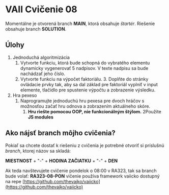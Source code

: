 # VAII Cvičenie 08

Momentálne je otvorená branch __MAIN__, ktorá obsahuje _štartér_. Riešenie obsahuje branch  __SOLUTION__.

## Úlohy

1. Jednoduchá algoritmizácia
    1. Vytvorte funkciu, ktorá bude schopná do vybratého elementu dynamicky vygenerovať 5 nadpisov. V texte nadpisu sa bude nachádzať jeho číslo.
    2. Vytvorte funkciu na výpočet faktoriálu.
        3. Doplňte do stránky ovládacie prvky tak, aby sa dal základ pre faktoriál vyplniť v input elemente, tlačidlo pre spustenie výpočtu a zobrazenie výsledku.
2. Hra pexeso
    1. Naprogramujte jednoduchú hru pexesa pre dvoch hráčov s možnosťou začať hru odnova a zobrazením aktuálneho skóre.
        1. __Hru riešte pomocou OOP, nie funkcionálným štýlom.__
           2Použite __JS modules__

## Ako nájsť branch môjho cvičenia?
Pokiaľ sa chcete dostať k riešeniu z cvičenia je potrebné otvoriť si príslušnú _branch_, ktorej názov sa skladá:

__MIESTNOST__ + "-" + __HODINA ZAČIATKU__ + "-" + __DEN__

Ak teda navštevujete cvičenie pondelok o 08:00 v RA323, tak sa branch bude volať: __RA323-08-PON__
vičenie používa framework vaiicko dostupný na repe [https://github.com/thevajko/vaiicko](https://github.com/thevajko/vaiicko)